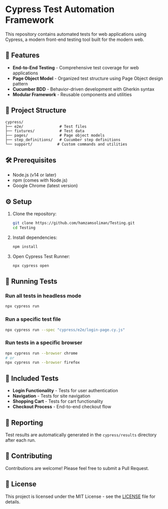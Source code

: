 # Cypress Test Automation Framework

This repository contains automated tests for web applications using Cypress, a modern front-end testing tool built for the modern web.

## 🚀 Features

- **End-to-End Testing** - Comprehensive test coverage for web applications
- **Page Object Model** - Organized test structure using Page Object design pattern
- **Cucumber BDD** - Behavior-driven development with Gherkin syntax
- **Modular Framework** - Reusable components and utilities

## 📂 Project Structure

```
cypress/
├── e2e/                # Test files
├── fixtures/           # Test data
├── pages/              # Page object models
├── step_definitions/   # Cucumber step definitions
└── support/           # Custom commands and utilities
```

## 🛠️ Prerequisites

- Node.js (v14 or later)
- npm (comes with Node.js)
- Google Chrome (latest version)

## ⚙️ Setup

1. Clone the repository:
   ```bash
   git clone https://github.com/hamzamsoliman/Testing.git
   cd Testing
   ```

2. Install dependencies:
   ```bash
   npm install
   ```

3. Open Cypress Test Runner:
   ```bash
   npx cypress open
   ```

## 🧪 Running Tests

### Run all tests in headless mode
```bash
npx cypress run
```

### Run a specific test file
```bash
npx cypress run --spec "cypress/e2e/login-page.cy.js"
```

### Run tests in a specific browser
```bash
npx cypress run --browser chrome
# or
npx cypress run --browser firefox
```

## 🧩 Included Tests

- **Login Functionality** - Tests for user authentication
- **Navigation** - Tests for site navigation
- **Shopping Cart** - Tests for cart functionality
- **Checkout Process** - End-to-end checkout flow

## 📝 Reporting

Test results are automatically generated in the `cypress/results` directory after each run.

## 🤝 Contributing

Contributions are welcome! Please feel free to submit a Pull Request.

## 📄 License

This project is licensed under the MIT License - see the [LICENSE](LICENSE) file for details.

